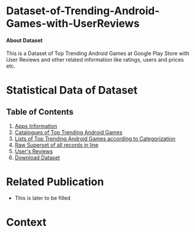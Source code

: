 # Dataset-of-Trending-Android-Games-with-UserReviews
#### About Dataset
This is a Dataset of Top Trending Android Games at Google Play Store with User Reviews and other related information like ratings, users and prices etc.

# Statistical Data of Dataset

## Table of Contents
1. [Apps Information](https://github.com/AndroidGamesResearch/Dataset-of-Trending-Android-Games-with-User-Reviews/tree/main/Dataset%20Jan%202022/App%20Info)
2. [Catalogues of Top Trending Android Games](https://github.com/AndroidGamesResearch/Dataset-of-Trending-Android-Games-with-User-Reviews/tree/main/Dataset%20Jan%202022/Catalogues)
3. [Lists of Top Trending Android Games according to Categorization](https://github.com/AndroidGamesResearch/Dataset-of-Trending-Android-Games-with-User-Reviews/tree/main/Dataset%20Jan%202022/Top%20Trending%20Android%20Games%20according%20to%20Categorization) 
4. [Raw Superset of all records in line](https://github.com/AndroidGamesResearch/Dataset-of-Trending-Android-Games-with-User-Reviews/blob/main/Dataset%20Jan%202022/Raw_Superset_of_allRecords.csv) 
5. [User's Reviews](https://github.com/AndroidGamesResearch/Dataset-of-Trending-Android-Games-with-User-Reviews/tree/main/Dataset%20Jan%202022/Reviews)
6. [Download Dataset](https://github.com/AndroidGamesResearch/Dataset-of-Trending-Android-Games-with-User-Reviews/tree/main/Dataset%20Jan%202022/Download)

# Related Publication 
- This is later to be filled 

# Context 
